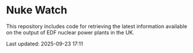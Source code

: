 # Nuke Watch

This repository includes code for retrieving the latest information available on the output of EDF nuclear power plants in the UK.

Last updated: 2025-09-23 17:11